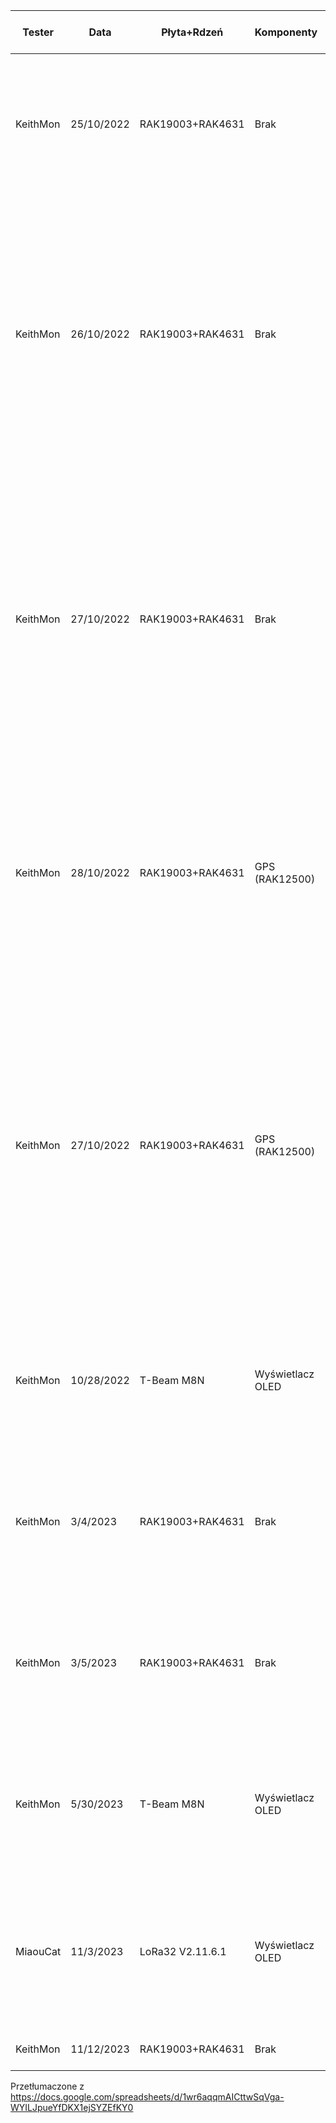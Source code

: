 | Tester   | Data       | Płyta+Rdzeń      | Komponenty       | Wersja | Ustawienia                                       | Nazwa testu     | Warunki testu                                                                                                                                                                                                                                                                                       | Metoda                                     | Całkowita moc mW w teście | Godziny testu | Moc w mW | mWh/24h | mA przy 5v | mA przy 3.7v |
| -------- | ---------- | ---------------- | ---------------- | ------ | ------------------------------------------------ | --------------- | --------------------------------------------------------------------------------------------------------------------------------------------------------------------------------------------------------------------------------------------------------------------------------------------------- | ------------------------------------------ | ------------------------- | ------------- | -------- | ------- | ---------- | ------------ |
| KeithMon | 25/10/2022 | RAK19003+RAK4631 | Brak             | 1.3.46 | Domyślne (region=US)                             | RAK Minimal     | 3 całkowite węzły w sieci. Brak ruchu wiadomości. Brak sparowanego telefonu przez BLE. Pozostałe 2 węzły są domyślne (region=US).                                                                                                                                                                   | [Miernik Mocy USB](https://a.co/d/jju7Gwn) | 620                       | 24            | 25.83    | 620     | 5.17       | 6.98         |
| KeithMon | 26/10/2022 | RAK19003+RAK4631 | Brak             | 1.3.46 | Domyślne (region=US)                             | RAK Receiving   | 3 węzły w sieci. 2 inne węzły ustawione do nadawania lokalizacji co 60 sekund (wyłączona inteligentna lokalizacja na tych 2). Telefon sparowany z testowym węzłem przez BLE i udostępnianie lokalizacji (poza tym, testowy węzeł jest domyślny).                                                    | [Miernik Mocy USB](https://a.co/d/jju7Gwn) | 310                       | 9             | 34.44    | 827     | 6.89       | 9.31         |
| KeithMon | 27/10/2022 | RAK19003+RAK4631 | Brak             | 1.3.46 | Domyślne (region=US)                             | RAK Chatty      | 3 węzły w sieci. 1 inny węzeł ustawiony do nadawania lokalizacji co 60 sekund (wyłączona inteligentna lokalizacja). Telefon sparowany z testowym węzłem przez BLE. Testowy węzeł ma ustawioną lokalizację do nadawania co 60 sekund i wyłączoną inteligentną lokalizację.                           | [Miernik Mocy USB](https://a.co/d/jju7Gwn) | 246                       | 7             | 35.14    | 843     | 7.03       | 9.50         |
| KeithMon | 28/10/2022 | RAK19003+RAK4631 | GPS (RAK12500)   | 1.3.46 | Domyślne (region=US)                             | RAK GPS Minimal | 3 całkowite węzły w sieci. Brak ruchu wiadomości. Pozostałe węzły są domyślne. Brak sparowanego telefonu przez BLE do testowego węzła. Testowy węzeł ma moduł GPS i domyślne ustawienia.                                                                                                            | [Miernik Mocy USB](https://a.co/d/jju7Gwn) | 1131                      | 4.5           | 251.33   | 6032    | 50.27      | 67.93        |
| KeithMon | 27/10/2022 | RAK19003+RAK4631 | GPS (RAK12500)   | 1.3.46 | Domyślne (region=US)                             | RAK GPS Chatty  | 3 węzły w sieci. 1 inny węzeł ustawiony do nadawania lokalizacji co 60 sekund (wyłączona inteligentna lokalizacja). Telefon sparowany z testowym węzłem przez BLE. Testowy węzeł ma moduł GPS. Wyłączona inteligentna lokalizacja, ustawiona stała pozycja GPS, nadawanie lokalizacji co 60 sekund. | [Miernik Mocy USB](https://a.co/d/jju7Gwn) | 1194                      | 4.5           | 265.33   | 6368    | 53.07      | 71.71        |
| KeithMon | 10/28/2022 | T-Beam M8N       | Wyświetlacz OLED | 1.3.46 | Domyślne (region=US)                             | TBeam Minimal   | 3 całkowite węzły w sieci. Brak ruchu wiadomości. Brak sparowanego telefonu przez BLE. Pozostałe 2 węzły są domyślne (region=US).                                                                                                                                                                   | [Miernik Mocy USB](https://a.co/d/jju7Gwn) | 2229                      | 6             | 371.50   | 8916    | 74.30      | 100.41       |
| KeithMon | 3/4/2023   | RAK19003+RAK4631 | Brak             | 2.0.22 | Domyślne (region=US)                             | RAK Minimal     | 3 całkowite węzły w sieci. Brak ruchu wiadomości. Brak sparowanego telefonu przez BLE. Pozostałe 2 węzły są domyślne (region=US).                                                                                                                                                                   | [Miernik Mocy USB](https://a.co/d/jju7Gwn) | 527                       | 10.13         | 52.02    | 1249    | 10.40      | 14.06        |
| KeithMon | 3/5/2023   | RAK19003+RAK4631 | Brak             | 2.0.22 | Domyślne (region=US)                             | RAK Minimal     | 3 całkowite węzły w sieci. Brak ruchu wiadomości. Brak sparowanego telefonu przez BLE. Pozostałe 2 węzły są domyślne (region=US).                                                                                                                                                                   | [Miernik Mocy USB](https://a.co/d/jju7Gwn) | 379                       | 6             | 63.17    | 1516    | 12.63      | 17.07        |
| KeithMon | 5/30/2023  | T-Beam M8N       | Wyświetlacz OLED | 2.1.11 | Region=US, GPS=Off, BLE=Off, Screen timeout=1sec | TBeam Minimal   | 3 całkowite węzły w sieci. Brak ruchu wiadomości. Brak sparowanego telefonu przez BLE. Pozostałe 2 węzły są domyślne (region=US).                                                                                                                                                                   | [Miernik Mocy USB](https://a.co/d/jju7Gwn) | 276                       | 2             | 138.00   | 3312    | 27.60      | 37.30        |
| MiaouCat | 11/3/2023  | LoRa32 V2.11.6.1 | Wyświetlacz OLED |        | Router client mode, no wifi, no BLE, screen OFF. |                 | Węzeł został przełączony w tryb oszczędzania energii. Testowany na zasilaczu laboratoryjnym przy 3,69V podłączonym do złącza baterii.                                                                                                                                                               | PS305H                                     |                           |               | 147.6    | 3542    | 29.52      | 39.89        |
| KeithMon | 11/12/2023 | RAK19003+RAK4631 | Brak             | 2.1.11 | Domyślne (region=US)                             | RAK Minimal     |                                                                                                                                                                                                                                                                                                     | [Miernik Mocy USB](https://a.co/d/jju7Gwn) | 134                       | 2.75          | 48.73    | 1169    | 9.75       | 13.17        |

Przetłumaczone z https://docs.google.com/spreadsheets/d/1wr6aqqmAICttwSqVga-WYILJpueYfDKX1ejSYZEfKY0
